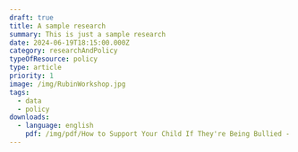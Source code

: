 ```yaml
---
draft: true
title: A sample research
summary: This is just a sample research
date: 2024-06-19T18:15:00.000Z
category: researchAndPolicy
typeOfResource: policy
type: article
priority: 1
image: /img/RubinWorkshop.jpg
tags:
  - data
  - policy
downloads:
  - language: english
    pdf: /img/pdf/How to Support Your Child If They're Being Bullied - Arabic.pdf
---
```



